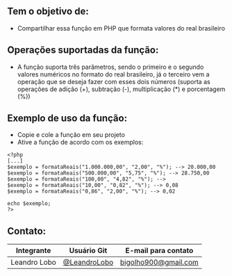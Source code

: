 ## Tem o objetivo de:
- Compartilhar essa função em PHP que formata valores do real brasileiro

## Operações suportadas da função:
- A função suporta três parâmetros, sendo o primeiro e o segundo valores numéricos no formato do real brasileiro, já o terceiro vem a operação que se deseja fazer com esses dois números (suporta as operações de adição (+), subtração (-), multiplicação (*) e porcentagem (%))

## Exemplo de uso da função:
- Copie e cole a função em seu projeto
- Ative a função de acordo com os exemplos:
```
<?php
[...]
$exemplo = formataReais("1.000.000,00", "2,00", "%"); --> 20.000,00
$exemplo = formataReais("500.000,00", "5,75", "%"); --> 28.750,00
$exemplo = formataReais("100,00", "4,82", "%"); --> 
$exemplo = formataReais("10,00", "0,82", "%"); --> 0,08
$exemplo = formataReais("0,86", "2,00", "%"); --> 0,02

echo $exemplo;
?>
```

## Contato:
| Integrante | Usuário Git | E-mail para contato |
| --- | --- | --- |
| Leandro Lobo | [@LeandroLobo](https://github.com/bigolho16) | bigolho900@gmail.com |

